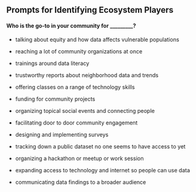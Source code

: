 ## **Prompts for Identifying Ecosystem Players**

#### Who is the go-to in your community for \_\_\_\_\_\_\_\_\_?

* talking about equity and how data affects vulnerable populations

* reaching a lot of community organizations at once

* trainings around data literacy

* trustworthy reports about neighborhood data and trends

* offering classes on a range of technology skills

* funding for community projects

* organizing topical social events and connecting people

* facilitating door to door community engagement

* designing and implementing surveys

* tracking down a public dataset no one seems to have access to yet

* organizing a hackathon or meetup or work session

* expanding access to technology and internet so people can use data

* communicating data findings to a broader audience



